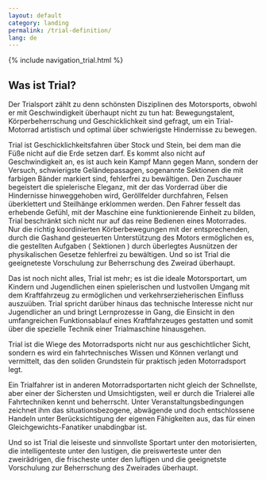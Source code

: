 ```yaml
---
layout: default
category: landing
permalink: /trial-definition/
lang: de
---
```


{% include navigation_trial.html %}

## Was ist Trial?

Der Trialsport zählt zu denn schönsten Disziplinen des Motorsports, obwohl er mit Geschwindigkeit überhaupt nicht zu tun hat: Bewegungstalent, Körperbeherrschung und Geschicklichkeit sind gefragt, um ein Trial- Motorrad artistisch und optimal über schwierigste Hindernisse zu bewegen.

Trial ist Geschicklichkeitsfahren über Stock und Stein, bei dem man die Füße nicht auf die Erde setzen darf. Es kommt also nicht auf Geschwindigkeit an, es ist auch kein Kampf Mann gegen Mann, sondern der Versuch, schwierigste Geländepassagen, sogenannte Sektionen die mit farbigen Bänder markiert sind, fehlerfrei zu bewältigen. Den Zuschauer begeistert die spielerische Eleganz, mit der das Vorderrad über die Hindernisse hinweggehoben wird, Geröllfelder durchfahren, Felsen überklettert und Steilhänge erklommen werden. Den Fahrer fesselt das erhebende Gefühl, mit der Maschine eine funktionierende Einheit zu bilden, Trial beschränkt sich nicht nur auf das reine Bedienen eines Motorrades. Nur die richtig koordinierten Körberbewegungen mit der entsprechenden, durch die Gashand gesteuerten Unterstützung des Motors ermöglichen es, die gestellten Aufgaben ( Sektionen ) durch überlegtes Ausnützen der physikalischen Gesetze fehlerfrei zu bewältigen. Und so ist Trial die geeigneteste Vorschulung zur Beherrschung des Zweirad überhaupt.

Das ist noch nicht alles, Trial ist mehr; es ist die ideale Motorsportart, um Kindern und Jugendlichen einen spielerischen und lustvollen Umgang mit dem Kraftfahrzeug zu ermöglichen und verkehrserzieherischen Einfluss auszuüben. Trial spricht darüber hinaus das technische Interesse nicht nur Jugendlicher an und bringt Lernprozesse in Gang, die Einsicht in den umfangreichen Funktionsablauf eines Kraftfahrzeuges gestatten und somit über die spezielle Technik einer Trialmaschine hinausgehen.

Trial ist die Wiege des Motorradsports nicht nur aus geschichtlicher Sicht, sondern es wird ein fahrtechnisches Wissen und Können verlangt und vermittelt, das den soliden Grundstein für praktisch jeden Motorradsport legt.

Ein Trialfahrer ist in anderen Motorradsportarten nicht gleich der Schnellste, aber einer der Sichersten und Umsichtigsten, weil er durch die Trialerei alle Fahrtechniken kennt und beherrscht. Unter Veranstaltungsbedingungen zeichnet ihm das situationsbezogene, abwägende und doch entschlossene Handeln unter Berücksichtigung der eigenen Fähigkeiten aus, das für einen Gleichgewichts-Fanatiker unabdingbar ist.

Und so ist Trial die leiseste und sinnvollste Sportart unter den motorisierten, die intelligenteste unter den lustigen, die preiswerteste unter den zweirädrigen, die frischeste unter den luftigen und die geeignetste Vorschulung zur Beherrschung des Zweirades überhaupt.
